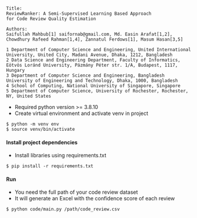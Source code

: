 ```
Title:
ReviewRanker: A Semi-Supervised Learning Based Approach 
for Code Review Quality Estimation
```

```
Authors:
Saifullah Mahbub[1] saifornab@gmail.com, Md. Easin Arafat[1,2], Chowdhury Rafeed Rahman[1,4], Zannatul Ferdows[1], Masum Hasan[3,5]

1 Department of Computer Science and Engineering, United International University, United City, Madani Avenue, Dhaka, 1212, Bangladesh
2 Data Science and Engineering Department, Faculty of Informatics, Eötvös Loránd University, Pázmány Péter str. 1/A, Budapest, 1117, Hungary
3 Department of Computer Science and Engineering, Bangladesh University of Engineering and Technology, Dhaka, 1000, Bangladesh
4 School of Computing, National University of Singapore, Singapore
5 Department of Computer Science, University of Rochester, Rochester, NY, United States
```

- Required python version >= 3.8.10
- Create virtual environment and activate venv in project
```shell script
$ python -m venv env
$ source venv/bin/activate
```

#### Install project dependencies 
- Install libraries using requirements.txt
```shell script
$ pip install -r requirements.txt
```

#### Run 
- You need the full path of your code review dataset
- It will generate an Excel with the confidence score of each review
```shell script
$ python code/main.py /path/code_review.csv
```

